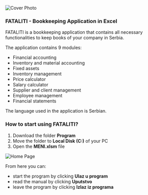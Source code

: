 ![Cover Photo](https://cdn.shopify.com/s/files/1/0070/7032/files/GettyImages-1129810557_HEADER.jpg?v=1587764021&width=1024)

### FATALITI - Bookkeeping Application in Excel

FATALITI is a bookkeeping application that contains all necessary functionalities to keep books of your company in Serbia.

The application contains 9 modules:

- Financial accounting
- Inventory and material accounting
- Fixed assets
- Inventory management
- Price calculator
- Salary calculator
- Supplier and client management
- Employee management
- Financial statements

The language used in the application is Serbian.

### How to start using FATALITI?

1. Download the folder **Program**
2. Move the folder to **Local Disk (C:)** of your PC
3. Open the **MENI.xlsm** file

![Home Page](https://i.postimg.cc/6p73Gy3W/fataliti.png)

From here you can:

- start the program by clicking **Ulaz u program**
- read the manual by clicking **Uputstvo**
- leave the program by clicking **Izlaz iz programa**

